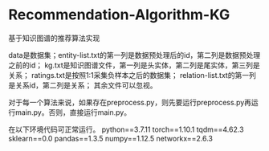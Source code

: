 # Recommendation-Algorithm-KG
基于知识图谱的推荐算法实现

data是数据集；entity-list.txt的第一列是数据预处理后的id，第二列是数据预处理之前的id；
kg.txt是知识图谱文件，第一列是头实体，第二列是尾实体，第三列是关系；
ratings.txt是按照1:1采集负样本之后的数据集；
relation-list.txt的第一列是关系id，第二列是关系；
其余文件可以忽视。

对于每一个算法来说，如果存在preprocess.py，则先要运行preprocess.py再运行main.py。否则，直接运行main.py。

在以下环境代码可正常运行。
python==3.7.11
torch==1.10.1
tqdm==4.62.3
sklearn==0.0
pandas==1.3.5
numpy==1.12.5
networkx==2.6.3
